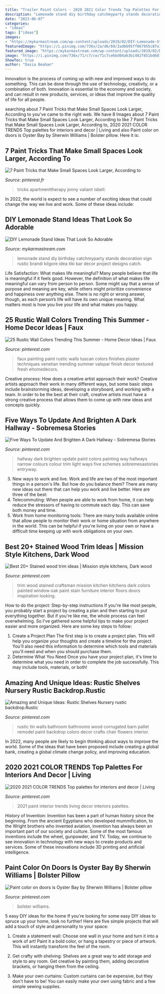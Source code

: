 ```yaml
---
title: "Trailer Paint Colors - 2020 2021 Color Trends Top Palettes For Interiors And Decor"
description: "Lemonade stand diy birthday catchmyparty stands decoration sign rustic brandi kilgore idea tiki bar decor project designs catch"
date: "2023-06-07"
categories:
- "ideas"
tags: ["ideas"]
images:
- "https://mykarmastream.com/wp-content/uploads/2019/02/DIY-Lemonade-Stand-10.jpg"
featuredImage: "https://i.pinimg.com/736x/2a/d6/69/2ad6695ff067955c87a11d81facac2a0.jpg"
featured_image: "https://mykarmastream.com/wp-content/uploads/2019/02/DIY-Lemonade-Stand-10.jpg"
image: "https://i.pinimg.com/736x/71/c7/ce/71c7ce6bd04a63b1482f851bd601bef2.jpg"
ShowToc: true
author: "Dasia Beahan"
---
```



Innovation is the process of coming up with new and improved ways to do something. This can be done through the use of technology, creativity, or a combination of both. Innovation is essential to the economy and society, and can result in new products, services, or ideas that improve the quality of life for all people.

	

		
searching about 7 Paint Tricks that Make Small Spaces Look Larger, According to you've came to the right web. We have 8 Images about 7 Paint Tricks that Make Small Spaces Look Larger, According to like 7 Paint Tricks that Make Small Spaces Look Larger, According to, 2020 2021 COLOR TRENDS Top palettes for interiors and decor | Living and also Paint color on doors is Oyster Bay by Sherwin Williams | Bolster pillow. Here it is:
		
    
## 7 Paint Tricks That Make Small Spaces Look Larger, According To

<img loading=lazy src="https://i.pinimg.com/736x/71/c7/ce/71c7ce6bd04a63b1482f851bd601bef2.jpg" onerror="this.onerror=null;this.src='https://tse4.mm.bing.net/th?id=OIP.slUxjR3jEn23v7zo3MxXFQHaJ3&amp;pid=15.1';" alt="7 Paint Tricks that Make Small Spaces Look Larger, According to">

_Source: pinterest.fr_

>tricks apartmenttherapy jonny valiant isbell. 

	

In 2022, the world is expect to see a number of exciting ideas that could change the way we live and work. Some of these ideas include:

    
## DIY Lemonade Stand Ideas That Look So Adorable

<img loading=lazy src="https://mykarmastream.com/wp-content/uploads/2019/02/DIY-Lemonade-Stand-10.jpg" onerror="this.onerror=null;this.src='https://tse2.mm.bing.net/th?id=OIP.Rn4vrUuAhm6oFDXzCrs85QHaLG&amp;pid=15.1';" alt="DIY Lemonade Stand Ideas That Look So Adorable">

_Source: mykarmastream.com_

>lemonade stand diy birthday catchmyparty stands decoration sign rustic brandi kilgore idea tiki bar decor project designs catch. 

	

Life Satisfaction: What makes life meaningful?
Many people believe that life is meaningful if it feels good. However, the definition of what makes life meaningful can vary from person to person. Some might say that a sense of purpose and meaning are key, while others might prioritize convenience and happiness over anything else. There is no right or wrong answer, though, as each person’s life will have its own unique meaning. What matters most is how you live your life and what makes you happy.

    
## 25 Rustic Wall Colors Trending This Summer - Home Decor Ideas | Faux

<img loading=lazy src="https://i.pinimg.com/736x/a6/3a/49/a63a49efbc71343c6a56eb2ae64688d0.jpg" onerror="this.onerror=null;this.src='https://tse3.mm.bing.net/th?id=OIP.J_gnbEEOL5jdJH0XsqiDnAHaLI&amp;pid=15.1';" alt="25 Rustic Wall Colors Trending This Summer - Home Decor Ideas | Faux">

_Source: pinterest.com_

>faux painting paint rustic walls tuscan colors finishes plaster techniques venetian trending summer valspar finish decor textured fresh ehomedecors. 

	

Creative process: How does a creative artist approach their work?
Creative artists approach their work in many different ways, but some basic steps include brainstorming ideas, developing a storyboard, and working with a team. In order to be the best at their craft, creative artists must have a strong creative process that allows them to come up with new ideas and concepts quickly.

    
## Five Ways To Update And Brighten A Dark Hallway - Sobremesa Stories

<img loading=lazy src="https://i.pinimg.com/736x/91/9e/1f/919e1f089d76c566a34ab4aad8955cfd--painting-trim-dark-hallway.jpg" onerror="this.onerror=null;this.src='https://tse2.mm.bing.net/th?id=OIP.6y45hKusNeLGB-KIPfPsVAHaJ3&amp;pid=15.1';" alt="Five Ways To Update And Brighten A Dark Hallway - Sobremesa Stories">

_Source: pinterest.com_

>hallway dark brighten update paint colors painting way hallways narrow colours colour trim light ways five schemes sobremesastories entryway. 

	

3. New ways to work and live.
Work and life are two of the most important things in a person's life. But how do you balance them? There are many new ideas out there that can help you work and live better. Here are three of the best: 
1. Telecommuting: When people are able to work from home, it can help reduce the stressors of having to commute each day. This can save both money and time. 
2. Work from home monitoring tools: There are many tools available online that allow people to monitor their work or home situation from anywhere in the world. This can be helpful if you're living on your own or have a difficult time keeping up with work obligations on your own. 

    
## Best 20+ Stained Wood Trim Ideas | Mission Style Kitchens, Dark Wood

<img loading=lazy src="https://i.pinimg.com/736x/af/47/6c/af476c71e1ad83e49d7e7bfd6a997c4b.jpg" onerror="this.onerror=null;this.src='https://tse1.mm.bing.net/th?id=OIP.aZUlv4NFhaxOGm-j6KjxTgAAAA&amp;pid=15.1';" alt="Best 20+ Stained wood trim ideas | Mission style kitchens, Dark wood">

_Source: pinterest.com_

>trim wood stained craftsman mission kitchen kitchens dark colors painted window oak paint stain furniture interior floors doors inspiration looking. 

	

How to do the project: Step-by-step instructions
If you're like most people, you probably start a project by creating a plan and then starting to put everything together. But if you're like me, the whole process can feel overwhelming. So I've gathered some helpful tips to make your project easier and more organized. Here are some key steps to follow:
1. Create a Project Plan 
The first step is to create a project plan. This will help you organize your thoughts and create a timeline for the project. You'll also need this information to determine which tools and materials you'll need and when you should purchase them. 
2. Determine What You Need 
Once you have your project plan, it's time to determine what you need in order to complete the job successfully. This may include tools, materials, or both! 

    
## Amazing And Unique Ideas: Rustic Shelves Nursery Rustic Backdrop.Rustic

<img loading=lazy src="https://i.pinimg.com/736x/2a/d6/69/2ad6695ff067955c87a11d81facac2a0.jpg" onerror="this.onerror=null;this.src='https://tse3.mm.bing.net/th?id=OIP.jwS1SRwUnMDCrgNi0uagRgHaJ3&amp;pid=15.1';" alt="Amazing and Unique Ideas: Rustic Shelves Nursery rustic backdrop.Rustic">

_Source: pinterest.com_

>rustic tin walls bathroom bathrooms wood corrugated barn pallet remodel paint backdrop colors decor crafts chair flowers interior. 

	

In 2022, many people are likely to begin thinking about ways to improve the world. Some of the ideas that have been proposed include creating a global bank, creating a global climate change policy, and improving education.

    
## 2020 2021 COLOR TRENDS Top Palettes For Interiors And Decor | Living

<img loading=lazy src="https://i.pinimg.com/736x/e1/5f/2d/e15f2db342c62943d8ab8ca005e0d460.jpg" onerror="this.onerror=null;this.src='https://tse4.mm.bing.net/th?id=OIP.nEfZy1-xU0RZBQHnsXiHvwHaJ_&amp;pid=15.1';" alt="2020 2021 COLOR TRENDS Top palettes for interiors and decor | Living">

_Source: pinterest.com_

>2021 paint interior trends living decor interiors palettes. 

	

History of Invention:
Invention has been a part of human history since the beginning. From the ancient Egyptians who developed mummification, to the Wright brothers who invented aviation, invention has always been an important part of our society and culture. Some of the most famous inventions include the wheel, gunpowder, and TV. Today, we continue to see innovation in technology with new ways to create products and services. Some of these innovations include 3D printing and artificial intelligence.

    
## Paint Color On Doors Is Oyster Bay By Sherwin Williams | Bolster Pillow

<img loading=lazy src="https://i.pinimg.com/736x/cd/bc/75/cdbc753e67560c132445b4d49b1cb97b.jpg" onerror="this.onerror=null;this.src='https://tse1.mm.bing.net/th?id=OIP.qvTWEZtUwq5dkXfBCdpdJQHaJ4&amp;pid=15.1';" alt="Paint color on doors is Oyster Bay by Sherwin Williams | Bolster pillow">

_Source: pinterest.com_

>bolster williams. 

	

5 easy DIY ideas for the home
If you're looking for some easy DIY ideas to spruce up your home, look no further! Here are five simple projects that will add a touch of style and personality to your space:
1. Create a statement wall: Choose one wall in your home and turn it into a work of art! Paint it a bold color, or hang a tapestry or piece of artwork. This will instantly transform the feel of the room.

2. Get crafty with shelving: Shelves are a great way to add storage and style to any room. Get creative by painting them, adding decorative brackets, or hanging them from the ceiling.

3. Make your own curtains: Custom curtains can be expensive, but they don't have to be! You can easily make your own using fabric and a few simple sewing supplies.


